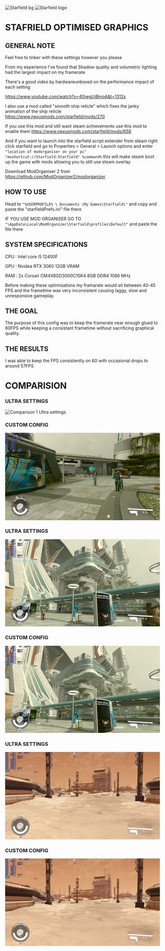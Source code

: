 ![Starfield bg](https://images.ctfassets.net/rporu91m20dc/6BcyY12VDpuQ8nyuq6inUv/48e42bc1534cacd9f7c16727eb6f5c86/e1715450982764464b4969be8c61dce5bf7156fc.png?fit=fill&h=650&w=1920)
![Starfield logo](https://images.ctfassets.net/rporu91m20dc/2jhkXG88m0C1Nqvv8ncXGB/dc5d84cc630ba06e209c32099b0f59e2/bed05d7e0bb93cedfc23586bd994cf4aca6a497f.png?fit=fill&w=310)



# STAFRIELD OPTIMISED GRAPHICS

## GENERAL NOTE

Feel free to tinker with these settings however you please

From my experience I've found that Shadow quality and volumetric lighting had the largest impact on my framerate

There's a good video by hardwareunboxed on the performance impact of each setting

https://www.youtube.com/watch?v=40iwgUjBmoA&t=1312s

I also use a mod called "smooth ship reticle" which fixes the janky animation of the ship reticle
https://www.nexusmods.com/starfield/mods/270

If you use this mod and still want steam achievements use this mod to enable them
https://www.nexusmods.com/starfield/mods/658

And if you want to launch into the starfield script extender from steam right click starfield and go to Properties > General > Launch options
and enter ```"location of modorganiser on your pc" "moshortcut://Starfield:Starfield" %command%```
this will make steam boot up the game with mods allowing you to still use steam overlay

Download ModOrganiser 2 from 
https://github.com/ModOrganizer2/modorganizer

## HOW TO USE

Head to ```"%USERPROFILE% \ Documents \My Games\Starfield\"``` and copy and paste the "starfieldPrefs.ini" file there

IF YOU USE MOD ORGANISER GO TO  ```"\AppData\Local\ModOrganizer\Starfield\profiles\Default"``` and paste the file there

## SYSTEM SPECIFICATIONS




CPU : Intel core i5 12400F

GPU : Nvidea RTX 3060 12GB VRAM

RAM : 2x Corsair CM4X8GD3000C15K4 8GB DDR4 1066 MHz

Before making these optimisations my framarate would sit between 40-45 FPS and the frametime was very inconsistent causing laggy, slow and unresponsive gameplay.

## THE GOAL

The purpose of this config was to keep the framerate near enough glued to 60FPS while keeping a consistant frametime without sacrificing graphical quality.

## THE RESULTS

I was able to keep the FPS consistently on 60 with occasional drops to around 57FPS

# COMPARISION

### ULTRA SETTINGS
![Comparison 1 Ultra settings](image.png)

### CUSTOM CONFIG
![Comparison 1 Custom config](image-1.png)

### ULTRA SETTINGS
![Comparison 2 Ultra](<Screenshot 2023-12-27 053756.png>)

### CUSTOM CONFIG
![Comparison 2 Custom config](<Screenshot 2023-12-27 053537.png>)

### ULTRA SETTINGS
![Comparison 3 Ultra](<Screenshot 2023-12-27 054324.png>)

### CUSTOM CONFIG
![Comparison 3 Custom config](<Screenshot 2023-12-27 054305.png>)




